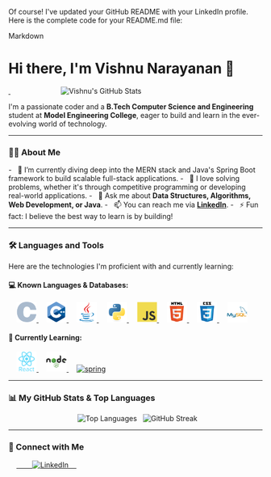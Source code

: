 Of course! I've updated your GitHub README with your LinkedIn profile. Here is the complete code for your README.md file:

Markdown

# Hi there, I'm Vishnu Narayanan 👋

<a href="https://github.com/CosmicVishnu">
  <img align="right" width="400" src="https://github-readme-stats.vercel.app/api?username=CosmicVishnu&show_icons=true&theme=tokyonight&count_private=true" alt="Vishnu's GitHub Stats" />
</a>

I'm a passionate coder and a **B.Tech Computer Science and Engineering** student at **Model Engineering College**, eager to build and learn in the ever-evolving world of technology.

---

### 👨‍💻 About Me

-   🌱 I’m currently diving deep into the MERN stack and Java's Spring Boot framework to build scalable full-stack applications.
-   🚀 I love solving problems, whether it's through competitive programming or developing real-world applications.
-   💬 Ask me about **Data Structures, Algorithms, Web Development, or Java**.
-   📫 You can reach me via [**LinkedIn**](https://www.linkedin.com/in/vishnu-narayanan-b7b04332a/).
-   ⚡ Fun fact: I believe the best way to learn is by building!

---

### 🛠️ Languages and Tools

Here are the technologies I'm proficient with and currently learning:

<h4>💻 Known Languages & Databases:</h4>
<p align="left">
    <a href="https://www.cprogramming.com/" target="_blank" rel="noreferrer"> <img src="https://raw.githubusercontent.com/devicons/devicon/master/icons/c/c-original.svg" alt="c" width="40" height="40"/> </a>
    <a href="https://www.w3schools.com/cpp/" target="_blank" rel="noreferrer"> <img src="https://raw.githubusercontent.com/devicons/devicon/master/icons/cplusplus/cplusplus-original.svg" alt="cplusplus" width="40" height="40"/> </a>
    <a href="https://www.java.com" target="_blank" rel="noreferrer"> <img src="https://raw.githubusercontent.com/devicons/devicon/master/icons/java/java-original.svg" alt="java" width="40" height="40"/> </a>
    <a href="https://www.python.org" target="_blank" rel="noreferrer"> <img src="https://raw.githubusercontent.com/devicons/devicon/master/icons/python/python-original.svg" alt="python" width="40" height="40"/> </a>
    <a href="https://developer.mozilla.org/en-US/docs/Web/JavaScript" target="_blank" rel="noreferrer"> <img src="https://raw.githubusercontent.com/devicons/devicon/master/icons/javascript/javascript-original.svg" alt="javascript" width="40" height="40"/> </a>
    <a href="https://www.w3.org/html/" target="_blank" rel="noreferrer"> <img src="https://raw.githubusercontent.com/devicons/devicon/master/icons/html5/html5-original-wordmark.svg" alt="html5" width="40" height="40"/> </a>
    <a href="https://www.w3schools.com/css/" target="_blank" rel="noreferrer"> <img src="https://raw.githubusercontent.com/devicons/devicon/master/icons/css3/css3-original-wordmark.svg" alt="css3" width="40" height="40"/> </a>
    <a href="https://www.mysql.com/" target="_blank" rel="noreferrer"> <img src="https://raw.githubusercontent.com/devicons/devicon/master/icons/mysql/mysql-original-wordmark.svg" alt="mysql" width="40" height="40"/> </a>
</p>

<h4>🌱 Currently Learning:</h4>
<p align="left">
    <a href="https://reactjs.org/" target="_blank" rel="noreferrer"> <img src="https://raw.githubusercontent.com/devicons/devicon/master/icons/react/react-original-wordmark.svg" alt="react" width="40" height="40"/> </a>
    <a href="https://nodejs.org" target="_blank" rel="noreferrer"> <img src="https://raw.githubusercontent.com/devicons/devicon/master/icons/nodejs/nodejs-original-wordmark.svg" alt="nodejs" width="40" height="40"/> </a>
    <a href="https://spring.io/" target="_blank" rel="noreferrer"> <img src="https://www.vectorlogo.zone/logos/springio/springio-icon.svg" alt="spring" width="40" height="40"/> </a>
</p>

---

### 📊 My GitHub Stats & Top Languages

<p align="center">
  <img width="48%" src="https://github-readme-stats.vercel.app/api/top-langs/?username=CosmicVishnu&layout=compact&theme=tokyonight&hide_border=true&include_all_commits=true&langs_count=8" alt="Top Languages" />
  <img width="48%" src="https://github-readme-streak-stats.herokuapp.com/?user=CosmicVishnu&theme=tokyonight&hide_border=true" alt="GitHub Streak" />
</p>

---

### 🔗 Connect with Me

<p align="left">
    <a href="https://www.linkedin.com/in/vishnu-narayanan-b7b04332a/" target="_blank">
        <img src="https://img.shields.io/badge/LinkedIn-0077B5?style=for-the-badge&logo=linkedin&logoColor=white" alt="LinkedIn"/>
    </a>
</p>
